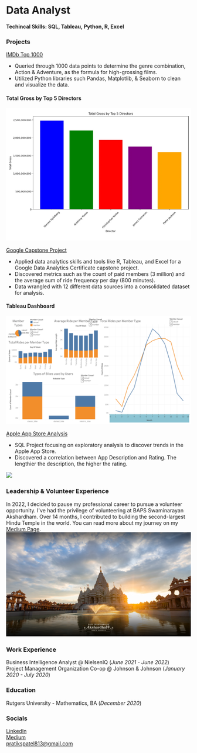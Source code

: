 # Data Analyst
**Techincal Skills: SQL, Tableau, Python, R, Excel**

### Projects
[IMDb Top 1000](https://github.com/pratikspatel813/Movies-Project)  
- Queried through 1000 data points to determine the genre combination, Action & Adventure, as the formula for high-grossing films.  
- Utilized Python libraries such Pandas, Matplotlib, & Seaborn to clean and visualize the data.

#### Total Gross by Top 5 Directors
![](images/1_3Waem_c_DkURYLhriwkrOQ.png)

[Google Capstone Project](https://github.com/pratikspatel813/Divvy-Data-Project)  
- Applied data analytics skills and tools like R, Tableau, and Excel for a Google Data Analytics Certificate capstone project.  
- Discovered metrics such as the count of paid members (3 million) and the average sum of ride frequency per day (800 minutes).  
- Data wrangled with 12 different data sources into a consolidated dataset for analysis.

#### Tableau Dashboard
![](images/Dashboard1.png)

[Apple App Store Analysis](https://github.com/pratikspatel813/AppleAppStore-Project)
- SQL Project focusing on exploratory analysis to discover trends in the Apple App Store.  
- Discovered a correlation between App Description and Rating. The lengthier the description, the higher the rating.  

![](https://developer.apple.com/news/images/og/app-store-og-twitter.png)

### Leadership & Volunteer Experience
In 2022, I decided to pause my professional career to pursue a volunteer opportunity. I've had the privilege of volunteering at BAPS Swaminarayan Akshardham. Over 14 months, I contributed to building the second-largest Hindu Temple in the world. You can read more about my journey on my [Medium Page](https://medium.com/@pratikspatel813/akshardham-my-volunteering-journey-47ec08f17e9d).
![BAPS Swaminarayan Aksharhdam, Robbinsville, NJ](images/Desktop_02.png)

### Work Experience
Business Intelligence Analyst @ NielsenIQ (_June 2021 - June 2022_)  
Project Management Organization Co-op @ Johnson & Johnson (_January 2020 - July 2020_)

### Education
Rutgers University - Mathematics, BA (_December 2020_)

### Socials
[LinkedIn](https://www.linkedin.com/in/pratikspatel813/)  
[Medium](https://medium.com/@pratikspatel813)  
[pratikspatel813@gmail.com](mailto:pratikspatel813@gmail.com)

